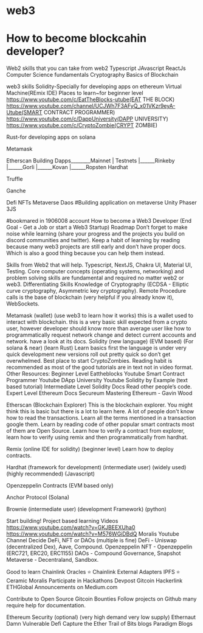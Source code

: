 # web3
# How to become blockcahin developer?
Web2
skills that you can take from web2
  Typescript
  JAvascript
  ReactJs
  Computer Science fundamentals
  Cryptography
  Basics of Blockchain
  
web3 skills
  Solidity-Specially for developing apps on ethereum Virtual Machine(REmix IDE)
  Places to learn~for beginner level
  https://www.youtube.com/c/EatTheBlocks-utube(EAT THE BLOCK)
  https://www.youtube.com/channel/UCJWh7F3AFyQ_x01VKzr9eyA-Utube(SMART CONTRACT PROGRAMMER)
  https://www.youtube.com/c/DappUniversity(DAPP UNIVERSITY)
  https://www.youtube.com/c/CryptoZombie(CRYPT ZOMBIE)
  
  Rust-for developing apps on solana
  
  
  Metamask
  
  Etherscan
  Building Dapps________Mainnet
           |
        Testnets
        |______Rinkeby
        |______Gorli
        |______Kovan
        |______Ropsten
 Hardhat
 
 Truffle
 
 Ganche
 
 Defi NFTs Metaverse Daos 
 #Building application on metaverse
  Unity
  Phaser
  3JS
 
 #bookmared in 1906008 account
 How to become a Web3 Developer
(End Goal - Get a Job or start a Web3 Startup)
Roadmap
Don’t forget to make noise while learning (share your progress and the projects you build on discord communities and twitter). Keep a habit of learning by reading because many web3 projects are still early and don’t have proper docs. Which is also a good thing because you can help them instead.

Skills from Web2 that will help.
Typescript, NextJS, Chakra UI, Material UI, Testing.
Core computer concepts (operating systems, networking) and problem solving skills are fundamental and required no matter web2 or web3.
Differentiating Skills
Knowledge of Cryptography (ECDSA - Elliptic curve cryptography, Asymmetric key cryptography).
Remote Procedure calls is the base of blockchain (very helpful if you already know it), WebSockets.

Metamask (wallet) (use web3 to learn how it works)
this is a wallet used to interact with blockchain.
this is a very basic skill expected from a crypto user, however developer should know more than average user like how to programmatically request network change and detect current accounts and network.
have a look at its docs.
Solidity (new language) (EVM based) (For solana & near) (learn Rust)
Learn basics first the language is under very quick development new versions roll out pretty quick so don’t get overwhelmed.
Best place to start CryptoZombies.
Reading habit is recommended as most of the good tutorials are in text not in video format.
Other Resources:
Beginner Level
Eattheblocks Youtube
Smart Contract Programmer Youtube
DApp University Youtube
Solidity by Example (text based tutorial)
Intermediate Level
Solidity Docs
Read other people’s code.
Expert Level
Ethereum Docs
Secureum
Mastering Ethereum - Gavin Wood

Etherscan (Blockchain Explorer)
This is the blockchain explorer. You might think this is basic but there is a lot to learn here. A lot of people don't know how to read the transactions.
Learn all the terms mentioned in a transaction google them.
Learn by reading code of other popular smart contracts most of them are Open Source.
Learn how to verify a contract from explorer, learn how to verify using remix and then programmatically from hardhat.

Remix (online IDE for solidity) (beginner level)
Learn how to deploy contracts.

Hardhat (framework for development) (intermediate user) (widely used) (highly recommended) (Javascript)

Openzeppelin Contracts (EVM based only)

Anchor Protocol (Solana)

Brownie (intermediate user) (development Framework) (python)

Start building!
Project based learning Videos
https://www.youtube.com/watch?v=GKJBEEXUha0
https://www.youtube.com/watch?v=M576WGiDBdQ
Moralis Youtube Channel
Decide DeFi, NFT or DAOs (multiple is fine)
DeFi - Uniswap (decentralized Dex), Aave, Compound. Openzeppelin
NFT - Openzeppelin (ERC721, ERC20, ERC1155)
DAOs - Compound Governance, Snapshot
Metaverse - Decentraland, Sandbox.

Good to learn
Chainlink Oracles ⭐
Chainlink External Adapters
IPFS ⭐
Ceramic 
Moralis
Participate in Hackathons
Devpost
Gitcoin
Hackerlink
ETHGlobal
Announcements on Medium.com 

Contribute to Open Source
Gitcoin Bounties
Follow projects on Github many require help for documentation.

Ethereum Security (optional) (very high demand very low supply)
Ethernaut
Damn Vulnerable Defi
Capture the Ether
Trail of Bits blogs
Paradigm Blogs




